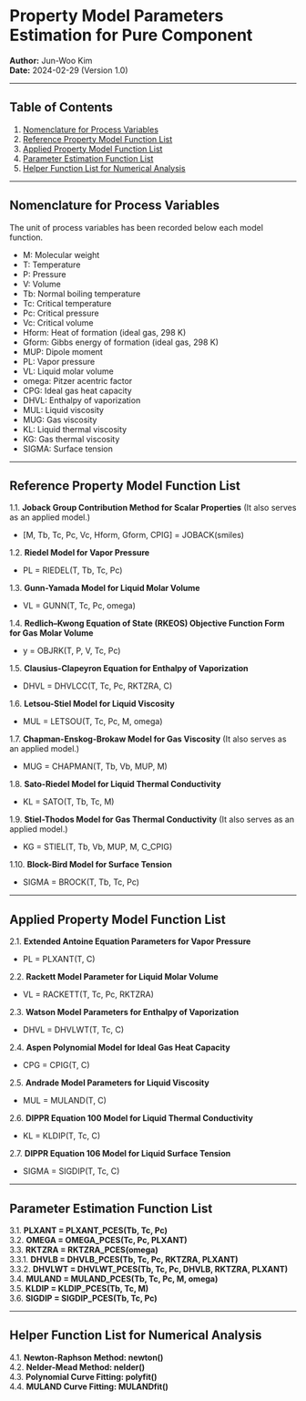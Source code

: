 # Property Model Parameters Estimation for Pure Component

**Author:** Jun-Woo Kim  
**Date:** 2024-02-29 (Version 1.0)

---

## Table of Contents

1. [Nomenclature for Process Variables](#nomenclature-for-process-variables)
2. [Reference Property Model Function List](#reference-property-model-function-list)
3. [Applied Property Model Function List](#applied-property-model-function-list)
4. [Parameter Estimation Function List](#parameter-estimation-function-list)
5. [Helper Function List for Numerical Analysis](#helper-function-list-for-numerical-analysis)

---

## Nomenclature for Process Variables

The unit of process variables has been recorded below each model function.

- M: Molecular weight
- T: Temperature
- P: Pressure
- V: Volume
- Tb: Normal boiling temperature
- Tc: Critical temperature
- Pc: Critical pressure
- Vc: Critical volume
- Hform: Heat of formation (ideal gas, 298 K)
- Gform: Gibbs energy of formation (ideal gas, 298 K)
- MUP: Dipole moment
- PL: Vapor pressure
- VL: Liquid molar volume
- omega: Pitzer acentric factor
- CPG: Ideal gas heat capacity
- DHVL: Enthalpy of vaporization
- MUL: Liquid viscosity
- MUG: Gas viscosity
- KL: Liquid thermal viscosity
- KG: Gas thermal viscosity
- SIGMA: Surface tension

---

## Reference Property Model Function List

1.1. **Joback Group Contribution Method for Scalar Properties**
   (It also serves as an applied model.)
   - [M, Tb, Tc, Pc, Vc, Hform, Gform, CPIG] = JOBACK(smiles)

1.2. **Riedel Model for Vapor Pressure**
   - PL = RIEDEL(T, Tb, Tc, Pc)

1.3. **Gunn-Yamada Model for Liquid Molar Volume**
   - VL = GUNN(T, Tc, Pc, omega)

1.4. **Redlich–Kwong Equation of State (RKEOS) Objective Function Form for Gas Molar Volume**
   - y = OBJRK(T, P, V, Tc, Pc)

1.5. **Clausius-Clapeyron Equation for Enthalpy of Vaporization**
   - DHVL = DHVLCC(T, Tc, Pc, RKTZRA, C)

1.6. **Letsou-Stiel Model for Liquid Viscosity**
   - MUL = LETSOU(T, Tc, Pc, M, omega)

1.7. **Chapman-Enskog-Brokaw Model for Gas Viscosity**
   (It also serves as an applied model.)
   - MUG = CHAPMAN(T, Tb, Vb, MUP, M)

1.8. **Sato-Riedel Model for Liquid Thermal Conductivity**
   - KL = SATO(T, Tb, Tc, M)

1.9. **Stiel-Thodos Model for Gas Thermal Conductivity**
   (It also serves as an applied model.)
   - KG = STIEL(T, Tb, Vb, MUP, M, C_CPIG)

1.10. **Block-Bird Model for Surface Tension**
   - SIGMA = BROCK(T, Tb, Tc, Pc)

---

## Applied Property Model Function List

2.1. **Extended Antoine Equation Parameters for Vapor Pressure**
   - PL = PLXANT(T, C)

2.2. **Rackett Model Parameter for Liquid Molar Volume**
   - VL = RACKETT(T, Tc, Pc, RKTZRA)

2.3. **Watson Model Parameters for Enthalpy of Vaporization**
   - DHVL = DHVLWT(T, Tc, C)

2.4. **Aspen Polynomial Model for Ideal Gas Heat Capacity**
   - CPG = CPIG(T, C)

2.5. **Andrade Model Parameters for Liquid Viscosity**
   - MUL = MULAND(T, C)

2.6. **DIPPR Equation 100 Model for Liquid Thermal Conductivity**
   - KL = KLDIP(T, Tc, C)

2.7. **DIPPR Equation 106 Model for Liquid Surface Tension**
   - SIGMA = SIGDIP(T, Tc, C)

---

## Parameter Estimation Function List

3.1. **PLXANT = PLXANT_PCES(Tb, Tc, Pc)**  
3.2. **OMEGA = OMEGA_PCES(Tc, Pc, PLXANT)**  
3.3. **RKTZRA = RKTZRA_PCES(omega)**  
3.3.1. **DHVLB = DHVLB_PCES(Tb, Tc, Pc, RKTZRA, PLXANT)**  
3.3.2. **DHVLWT = DHVLWT_PCES(Tb, Tc, Pc, DHVLB, RKTZRA, PLXANT)**  
3.4. **MULAND = MULAND_PCES(Tb, Tc, Pc, M, omega)**  
3.5. **KLDIP = KLDIP_PCES(Tb, Tc, M)**  
3.6. **SIGDIP = SIGDIP_PCES(Tb, Tc, Pc)**  

---

## Helper Function List for Numerical Analysis

4.1. **Newton-Raphson Method: newton()**  
4.2. **Nelder-Mead Method: nelder()**  
4.3. **Polynomial Curve Fitting: polyfit()**  
4.4. **MULAND Curve Fitting: MULANDfit()** 
